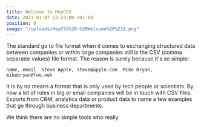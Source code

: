```yaml
---
title: Welcome to HeyCSV
date: 2021-01-07 13:23:00 +01:00
position: 0
image: "/uploads/HeyCSV%20-%20Welcome%20%231.png"
---
```


The standard go to file format when it comes to exchanging structured data between companies or within large companies still is the CSV (comma separator values) file format. The reason is surely because it's so simple:

`name, email 
Steve Apple, steve@apple.com 
Mike Bryan, mikebryan@foo.net`

It is by no means a format that is only used by tech people or scientists. By now a lot of roles in big or small companies will be in touch with CSV files. Exports from CRM, analytics data or product data to name a few examples that go through business departments.

We think there are no simple tools who really 